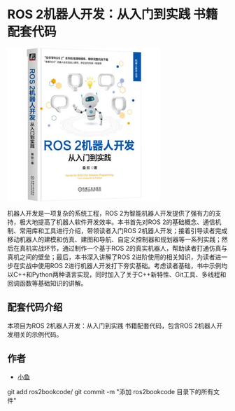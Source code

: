 # ROS 2机器人开发：从入门到实践 书籍配套代码

![](./image/book.jpg)

机器人开发是一项复杂的系统工程，ROS 2为智能机器人开发提供了强有力的支持，极大地提高了机器人软件开发效率。本书首先对ROS 2的基础概念、通信机制、常用库和工具进行介绍，带领读者入门ROS 2机器人开发；接着引导读者完成移动机器人的建模和仿真、建图和导航、自定义控制器和规划器等一系列实践；然后在真机实战环节，通过制作一个基于ROS 2的真实机器人，帮助读者打通仿真与真机之间的壁垒；最后，本书深入讲解了ROS 2进阶使用的相关知识，为读者进一步在实战中使用ROS 2进行机器人开发打下夯实基础。考虑读者基础，书中示例均以C++和Python两种语言实现，同时加入了关于C++新特性、Git工具、多线程和回调函数等基础知识的讲解。

## 配套代码介绍

本项目为ROS 2机器人开发：从入门到实践 书籍配套代码，包含ROS 2机器人开发相关的示例代码。

## 作者

- [小鱼](https://github.com/fishros)

git add ros2bookcode/
git commit -m "添加 ros2bookcode 目录下的所有文件"
